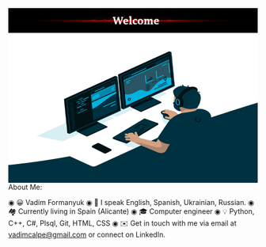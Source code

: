
<img src="w1.png" style="width:100%; height:50px;"> 


<img align="right" src="code.gif" style="width:600px; height:300px;"> 

  
 About Me:

◉ 😀 Vadim Formanyuk
◉ 📙 I speak English, Spanish, Ukrainian, Russian.
◉ 🏘️ Currently living in Spain (Alicante)
◉ 🎓 Computer engineer 
◉ 💡  Python, C++, C#, Plsql, Git, HTML, CSS
◉ ✉️  Get in touch with me via email at vadimcalpe@gmail.com or connect on LinkedIn.
